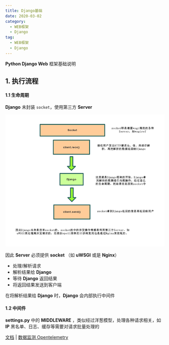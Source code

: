 ```yaml
---
title: Django基础
date: 2020-03-02
category:
  - WEB框架
  - Django
tag:
  - WEB框架
  - Django
---
```


**Python Django Web** 框架基础说明 

<!--more-->

## 1. 执行流程

#### 1.1 生命周期

**Django** 未封装 `socket`，使用第三方 **Server**

<img src="./img/请求流程.png">

因此 **Server** 必须提供 **socket** （如 **uWSGI** 或是 **Nginx**） 

- 处理/解析请求
- 解析结果给 **Django** 
- 等待 **Django** 返回结果
- 将返回结果发送到客户端

在将解析结果给 **Django** 时，**Django** 会内部执行中间件

#### 1.2 中间件

**settings.py** 中的 **MIDDLEWARE** ，类似经过洋葱模型，处理各种请求相关，如 **IP** 黑名单、日志、缓存等需要对请求批量处理的

[文档](https://docs.djangoproject.com/zh-hans/4.1/topics/http/middleware/) |  [数据监测 Opentelemetry](https://opentelemetry.io/docs/) 

